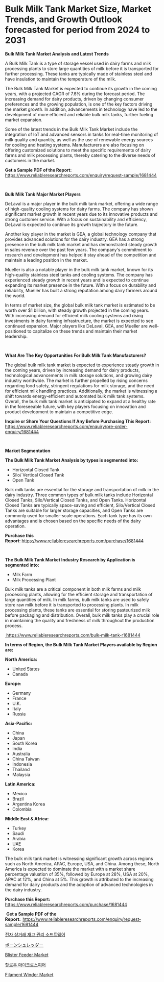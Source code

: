 <p><h1>Bulk Milk Tank Market Size, Market Trends, and Growth Outlook forecasted for period from 2024 to 2031</h1></p><p><strong>Bulk Milk Tank Market Analysis and Latest Trends</strong></p>
<p><p>A Bulk Milk Tank is a type of storage vessel used in dairy farms and milk processing plants to store large quantities of milk before it is transported for further processing. These tanks are typically made of stainless steel and have insulation to maintain the temperature of the milk.</p><p>The Bulk Milk Tank Market is expected to continue its growth in the coming years, with a projected CAGR of 7.6% during the forecast period. The increasing demand for dairy products, driven by changing consumer preferences and the growing population, is one of the key factors driving the market growth. In addition, advancements in technology have led to the development of more efficient and reliable bulk milk tanks, further fueling market expansion.</p><p>Some of the latest trends in the Bulk Milk Tank Market include the integration of IoT and advanced sensors in tanks for real-time monitoring of milk quality and quantity, as well as the use of renewable energy sources for cooling and heating systems. Manufacturers are also focusing on offering customized solutions to meet the specific requirements of dairy farms and milk processing plants, thereby catering to the diverse needs of customers in the market.</p></p>
<p><strong>Get a Sample PDF of the Report:&nbsp;</strong> <a href="https://www.reliableresearchreports.com/enquiry/request-sample/1681444">https://www.reliableresearchreports.com/enquiry/request-sample/1681444</a></p>
<p>&nbsp;</p>
<p><strong>Bulk Milk Tank Major Market Players</strong></p>
<p><p>DeLaval is a major player in the bulk milk tank market, offering a wide range of high-quality cooling systems for dairy farms. The company has shown significant market growth in recent years due to its innovative products and strong customer service. With a focus on sustainability and efficiency, DeLaval is expected to continue its growth trajectory in the future.</p><p>Another key player in the market is GEA, a global technology company that provides advanced solutions for the dairy industry. GEA has a strong presence in the bulk milk tank market and has demonstrated steady growth in sales revenue over the past few years. The company's commitment to research and development has helped it stay ahead of the competition and maintain a leading position in the market.</p><p>Mueller is also a notable player in the bulk milk tank market, known for its high-quality stainless steel tanks and cooling systems. The company has experienced steady growth in recent years and is expected to continue expanding its market presence in the future. With a focus on durability and reliability, Mueller has built a strong reputation among dairy farmers around the world.</p><p>In terms of market size, the global bulk milk tank market is estimated to be worth over $1 billion, with steady growth projected in the coming years. With increasing demand for efficient milk cooling systems and rising investments in dairy farming infrastructure, the market is expected to see continued expansion. Major players like DeLaval, GEA, and Mueller are well-positioned to capitalize on these trends and maintain their market leadership.</p></p>
<p>&nbsp;</p>
<p><strong>What Are The Key Opportunities For Bulk Milk Tank Manufacturers?</strong></p>
<p><p>The global bulk milk tank market is expected to experience steady growth in the coming years, driven by increasing demand for dairy products, technological advancements in milk storage solutions, and growing dairy industry worldwide. The market is further propelled by rising concerns regarding food safety, stringent regulations for milk storage, and the need for efficient milk handling practices. Additionally, the market is witnessing a shift towards energy-efficient and automated bulk milk tank systems. Overall, the bulk milk tank market is anticipated to expand at a healthy rate in the foreseeable future, with key players focusing on innovation and product development to maintain a competitive edge.</p></p>
<p><strong>Inquire or Share Your Questions If Any Before Purchasing This Report:</strong> <a href="https://www.reliableresearchreports.com/enquiry/pre-order-enquiry/1681444">https://www.reliableresearchreports.com/enquiry/pre-order-enquiry/1681444</a></p>
<p>&nbsp;</p>
<p><strong>Market Segmentation</strong></p>
<p><strong>The Bulk Milk Tank Market Analysis by types is segmented into:</strong></p>
<p><ul><li>Horizontal Closed Tank</li><li>Silo/ Vertical Closed Tank</li><li>Open Tank</li></ul></p>
<p><p>Bulk milk tanks are essential for the storage and transportation of milk in the dairy industry. Three common types of bulk milk tanks include Horizontal Closed Tanks, Silo/Vertical Closed Tanks, and Open Tanks. Horizontal Closed Tanks are typically space-saving and efficient, Silo/Vertical Closed Tanks are suitable for larger storage capacities, and Open Tanks are commonly used for smaller-scale operations. Each tank type has its own advantages and is chosen based on the specific needs of the dairy operation.</p></p>
<p><strong>Purchase this Report:&nbsp;</strong><a href="https://www.reliableresearchreports.com/purchase/1681444">https://www.reliableresearchreports.com/purchase/1681444</a></p>
<p>&nbsp;</p>
<p><strong>The Bulk Milk Tank Market Industry Research by Application is segmented into:</strong></p>
<p><ul><li>Milk Farm</li><li>Milk Processing Plant</li></ul></p>
<p><p>Bulk milk tanks are a critical component in both milk farms and milk processing plants, allowing for the efficient storage and transportation of large quantities of milk. In milk farms, bulk milk tanks are used to safely store raw milk before it is transported to processing plants. In milk processing plants, these tanks are essential for storing pasteurized milk before packaging and distribution. Overall, bulk milk tanks play a crucial role in maintaining the quality and freshness of milk throughout the production process.</p></p>
<p><a href="https://www.reliableresearchreports.com/bulk-milk-tank-r1681444">&nbsp;https://www.reliableresearchreports.com/bulk-milk-tank-r1681444</a></p>
<p><strong>In terms of Region, the Bulk Milk Tank Market Players available by Region are:</strong></p>
<p>
    <p> <strong> North America: </strong>
        <ul>
            <li>United States</li>
            <li>Canada</li>
        </ul>
        </p> 
    <p> <strong> Europe: </strong>
        <ul>
            <li>Germany</li>
            <li>France</li>
            <li>U.K.</li>
            <li>Italy</li>
            <li>Russia</li>
        </ul>
        </p> 
    <p> <strong> Asia-Pacific: </strong>
        <ul>
            <li>China</li>
            <li>Japan</li>
            <li>South Korea</li>
            <li>India</li>
            <li>Australia</li>
            <li>China Taiwan</li>
            <li>Indonesia</li>
            <li>Thailand</li>
            <li>Malaysia</li>
        </ul>
        </p> 
    <p> <strong> Latin America: </strong>
        <ul>
            <li>Mexico</li>
            <li>Brazil</li>
            <li>Argentina Korea</li>
            <li>Colombia</li>
        </ul>
        </p> 
    <p> <strong> Middle East & Africa: </strong>
        <ul>
            <li>Turkey</li>
            <li>Saudi</li>
            <li>Arabia</li>
            <li>UAE</li>
            <li>Korea</li>
        </ul>
    </p>
    </p>
<p><p>The bulk milk tank market is witnessing significant growth across regions such as North America, APAC, Europe, USA, and China. Among these, North America is expected to dominate the market with a market share percentage valuation of 35%, followed by Europe at 28%, USA at 20%, APAC at 12%, and China at 5%. This growth is attributed to the increasing demand for dairy products and the adoption of advanced technologies in the dairy industry.</p></p>
<p><strong>Purchase this Report: </strong><a href="https://www.reliableresearchreports.com/purchase/1681444">https://www.reliableresearchreports.com/purchase/1681444</a></p>
<p>&nbsp;<strong>Get a Sample PDF of the Report:&nbsp;&nbsp;</strong><a href="https://www.reliableresearchreports.com/enquiry/request-sample/1681444">https://www.reliableresearchreports.com/enquiry/request-sample/1681444</a></p>
<p><strong></strong></p>
<p><p><a href="https://github.com/nigaleamar09/Market-Research-Report-List-1/blob/main/5858215167759.md">전자 상거래 재고 관리 소프트웨어</a></p><p><a href="https://github.com/RandallRunte2023/Market-Research-Report-List-1/blob/main/9914511156695.md">ボーンシュレッダー</a></p><p><a href="https://github.com/caominhtri712020/Market-Research-Report-List-1/blob/main/blister-feeder-market.md">Blister Feeder Market</a></p><p><a href="https://github.com/ahmadrevanz10/Market-Research-Report-List-1/blob/main/8657871167758.md">할로우 마이크로스피어</a></p><p><a href="https://github.com/lamhaoka57/Market-Research-Report-List-1/blob/main/filament-winder-market.md">Filament Winder Market</a></p></p>